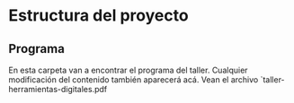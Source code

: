 # Estructura del proyecto
## Programa
En esta carpeta van a encontrar el programa del taller. Cualquier modificación del contenido también aparecerá acá. Vean el archivo `taller-herramientas-digitales.pdf